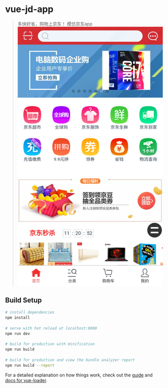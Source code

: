 # vue-jd-app

> 多快好省，购物上京东！ 模仿京东app
![image](/static/Screenshot_2018-05-16-13-40-10.png)
## Build Setup

``` bash
# install dependencies
npm install

# serve with hot reload at localhost:8080
npm run dev

# build for production with minification
npm run build

# build for production and view the bundle analyzer report
npm run build --report
```

For a detailed explanation on how things work, check out the [guide](http://vuejs-templates.github.io/webpack/) and [docs for vue-loader](http://vuejs.github.io/vue-loader).
